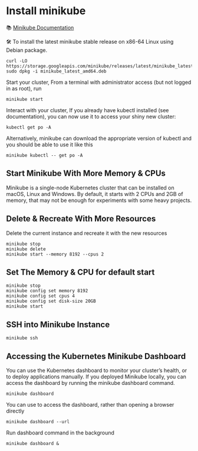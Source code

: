# Install minikube

📚 [Minikube Documentation](https://minikube.sigs.k8s.io/docs/start/)

🛠️ To install the latest minikube stable release on x86-64 Linux using Debian package.

```
curl -LO https://storage.googleapis.com/minikube/releases/latest/minikube_latest_amd64.deb
sudo dpkg -i minikube_latest_amd64.deb

```
Start your cluster, From a terminal with administrator access (but not logged in as root), run

`minikube start
`

Interact with your cluster, If you already have kubectl installed (see documentation), you can now use it to access your shiny new cluster:

`kubectl get po -A`

Alternatively, minikube can download the appropriate version of kubectl and you should be able to use it like this

`minikube kubectl -- get po -A`


## Start Minikube With More Memory & CPUs
Minikube is a single-node Kubernetes cluster that can be installed on macOS, Linux and Windows.
By default, it starts with 2 CPUs and 2GB of memory, that may not be enough for experiments with some heavy projects.


## Delete & Recreate With More Resources
Delete the current instance and recreate it with the new resources
```
minikube stop
minikube delete
minikube start --memory 8192 --cpus 2
```

## Set The Memory & CPU for default start

```
minikube stop
minikube config set memory 8192
minikube config set cpus 4
minikube config set disk-size 20GB
minikube start
```

## SSH into Minikube Instance
`minikube ssh`


## Accessing the Kubernetes Minikube Dashboard
You can use the Kubernetes dashboard to monitor your cluster’s health, or to deploy applications manually. If you deployed Minikube locally, you can access the dashboard by running the minikube dashboard command.

`minikube dashboard`

You can use to access the dashboard, rather than opening a browser directly

`minikube dashboard --url`

Run dashboard command in the background

`minikube dashboard &`